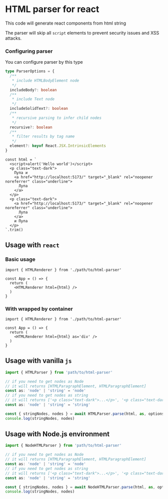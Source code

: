 # HTML parser for react

This code will generate react components from html string

The parser will skip all `script` elements to prevent security issues and XSS attacks.

### Configuring parser

You can configure parser by this type

```ts
type ParserOptions = {
  /**
   * include HTMLBodyElement node
   */
  includeBody?: boolean
  /**
   * include Text node
   */
  includeSolidText?: boolean
  /**
   * recursive parsing to infer child nodes
   */
  recursive?: boolean
  /**
   * filter results by tag name
   */
  element?: keyof React.JSX.IntrinsicElements
}
```

```tsx
const html = `
  <script>alert('Hello world')</script>
  <p class="text-dark">
    Пупа и 
    <a href="http://localhost:5173/" target="_blank" rel="noopener noreferrer" class="underline">
      Лупа
    </a>
  </p>
  <p class="text-dark">
    <a href="http://localhost:5173/" target="_blank" rel="noopener noreferrer" class="underline">
      Лупа
    </a>
    и Пупа
  </p>
`.trim()
```

## Usage with `react`

### Basic usage

```tsx
import { HTMLRenderer } from './path/to/html-parser'

const App = () => {
  return (
    <HTMLRenderer html={html} />
  )
}
```

### With wrapped by container

```tsx
import { HTMLRenderer } from './path/to/html-parser'

const App = () => {
  return (
    <HTMLRenderer html={html} as='div' />
  )
}
```

## Usage with vanilla `js`

```ts
import { HTMLParser } from 'path/to/html-parser'

// if you need to get nodes as Node
// it will returns [HTMLParagraphElement, HTMLParagraphElement]
const as: 'node' | 'string' = 'node'
// if you need to get nodes as string
// it will returns ['<p class="text-dark">...</p>', '<p class="text-dark">...</p>']
const as: 'node' | 'string' = 'string'

const { stringNodes, nodes } = await HTMLParser.parse(html, as, options)
console.log(stringNodes, nodes)
```

## Usage with Node.js environment

```ts
import { NodeHTMLParser } from 'path/to/html-parser'

// if you need to get nodes as Node
// it will returns [HTMLParagraphElement, HTMLParagraphElement]
const as: 'node' | 'string' = 'node'
// if you need to get nodes as string
// it will returns ['<p class="text-dark">...</p>', '<p class="text-dark">...</p>']
const as: 'node' | 'string' = 'string'

const { stringNodes, nodes } = await NodeHTMLParser.parse(html, as, options)
console.log(stringNodes, nodes)
```
